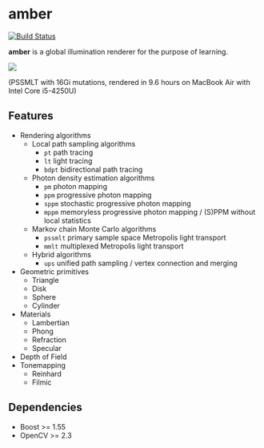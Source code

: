 amber
=====

[![Build Status](https://travis-ci.org/etheriqa/amber.svg?branch=master)](https://travis-ci.org/etheriqa/amber)

**amber** is a global illumination renderer for the purpose of learning.

![](https://gist.githubusercontent.com/etheriqa/fbec5f25fa05084c5abf/raw/6a87d18ae18c56ecf0ee85a00acd9c661a0b59db/pssmlt16g.png)

(PSSMLT with 16Gi mutations, rendered in 9.6 hours on MacBook Air with Intel Core i5-4250U)

Features
--------

- Rendering algorithms
    - Local path sampling algorithms
        - `pt` path tracing
        - `lt` light tracing
        - `bdpt` bidirectional path tracing
    - Photon density estimation algorithms
        - `pm` photon mapping
        - `ppm` progressive photon mapping
        - `sppm` stochastic progressive photon mapping
        - `mppm` memoryless progressive photon mapping / (S)PPM without local statistics
    - Markov chain Monte Carlo algorithms
        - `pssmlt` primary sample space Metropolis light transport
        - `mmlt` multiplexed Metropolis light transport
    - Hybrid algorithms
        - `ups` unified path sampling / vertex connection and merging
- Geometric primitives
    - Triangle
    - Disk
    - Sphere
    - Cylinder
- Materials
    - Lambertian
    - Phong
    - Refraction
    - Specular
- Depth of Field
- Tonemapping
    - Reinhard
    - Filmic

Dependencies
------------

- Boost >= 1.55
- OpenCV >= 2.3
